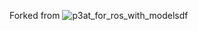 Forked from 
![p3at\_for\_ros\_with\_modelsdf](https://github.com/m-shimizu/p3at_with_sensors_for_gazebo_ros)


